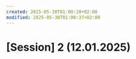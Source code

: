 ```yaml
---
created: 2025-05-30T01:00:20+02:00
modified: 2025-05-30T01:00:37+02:00
---
```


# [Session] 2 (12.01.2025)

